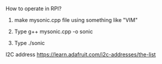 How to operate in RPI?

1. make mysonic.cpp file using something like "VIM"

2. Type g++ mysonic.cpp -o sonic

3. Type ./sonic


I2C address
https://learn.adafruit.com/i2c-addresses/the-list
